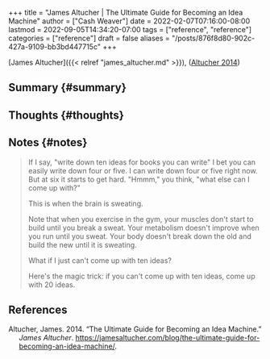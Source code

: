 +++
title = "James Altucher | The Ultimate Guide for Becoming an Idea Machine"
author = ["Cash Weaver"]
date = 2022-02-07T07:16:00-08:00
lastmod = 2022-09-05T14:34:20-07:00
tags = ["reference", "reference"]
categories = ["reference"]
draft = false
aliases = "/posts/876f8d80-902c-427a-9109-bb3bd447715c"
+++

[James Altucher]({{< relref "james_altucher.md" >}}), (<a href="#citeproc_bib_item_1">Altucher 2014</a>)


## Summary {#summary}


## Thoughts {#thoughts}


## Notes {#notes}

> If I say, "write down ten ideas for books you can write" I bet you can  easily write down four or five. I can write down four or five right now.  But at six it starts to get hard. "Hmmm," you think, "what else can I  come up with?"
>
> This is when the brain is sweating.
>
> Note that when you exercise in the gym, your muscles don't start to  build until you break a sweat. Your metabolism doesn't improve when you run until you sweat. Your body doesn't break down the old and build the new until it is sweating.
>
> What if I just can't come up with ten ideas?
>
> Here's the magic trick: if you can't come up with ten ideas, come up with 20 ideas.

## References

<style>.csl-entry{text-indent: -1.5em; margin-left: 1.5em;}</style><div class="csl-bib-body">
  <div class="csl-entry"><a id="citeproc_bib_item_1"></a>Altucher, James. 2014. “The Ultimate Guide for Becoming an Idea Machine.” <i>James Altucher</i>. <a href="https://jamesaltucher.com/blog/the-ultimate-guide-for-becoming-an-idea-machine/">https://jamesaltucher.com/blog/the-ultimate-guide-for-becoming-an-idea-machine/</a>.</div>
</div>
